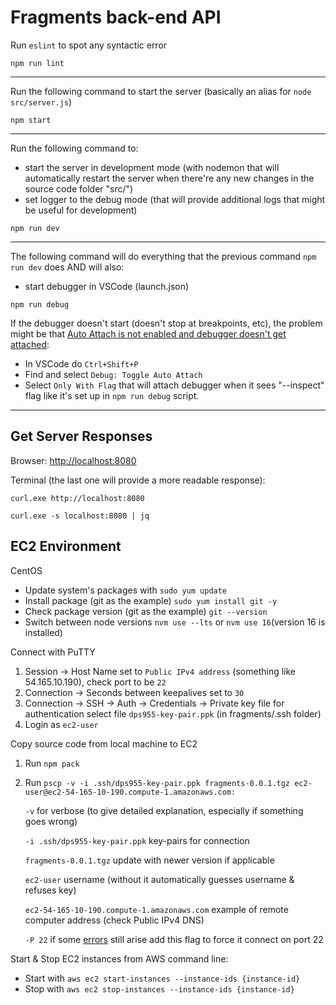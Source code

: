 # Fragments back-end API

Run `eslint` to spot any syntactic error
```
npm run lint
```

<hr>

Run the following command to start the server (basically an alias for `node src/server.js`)
```
npm start
```

<hr>

Run the following command to:
- start the server in development mode (with nodemon that will automatically restart the server when there're any new changes in the source code folder "src/")
- set logger to the debug mode (that will provide additional logs that might be useful for development) 
```
npm run dev
```

<hr>

The following command will do everything that the previous command `npm run dev` does AND will also:
- start debugger in VSCode (launch.json)
```
npm run debug
```
If the debugger doesn't start (doesn't stop at breakpoints, etc), the problem might be that [Auto Attach is not enabled and debugger doesn't get attached](https://code.visualstudio.com/docs/nodejs/nodejs-debugging#_auto-attach):
  - In VSCode do `Ctrl+Shift+P`
  - Find and select `Debug: Toggle Auto Attach`
  - Select `Only With Flag` that will attach debugger when it sees "--inspect" flag like it's set up in `npm run debug` script.

<hr>

Get Server Responses
-
Browser: [http://localhost:8080](http://localhost:8080)

Terminal (the last one will provide a more readable response):
```
curl.exe http://localhost:8080
```
```
curl.exe -s localhost:8080 | jq
```


EC2 Environment
-
CentOS
- Update system's packages with `sudo yum update`
- Install package (git as the example) `sudo yum install git -y`
- Check package version (git as the example) `git --version`
- Switch between node versions `nvm use --lts` or `nvm use 16`(version 16 is installed)

Connect with PuTTY
1. Session -> Host Name set to `Public IPv4 address` (something like 54.165.10.190), check port to be `22`
2. Connection -> Seconds between keepalives set to `30`
3. Connection -> SSH -> Auth -> Credentials -> Private key file for authentication select file `dps955-key-pair.ppk` (in fragments/.ssh folder)
4. Login as `ec2-user`

Copy source code from local machine to EC2
1. Run `npm pack`
2. Run `pscp -v -i .ssh/dps955-key-pair.ppk fragments-0.0.1.tgz ec2-user@ec2-54-165-10-190.compute-1.amazonaws.com:`

   `-v` for verbose (to give detailed explanation, especially if something goes wrong)
   
   `-i .ssh/dps955-key-pair.ppk` key-pairs for connection

   `fragments-0.0.1.tgz` update with newer version if applicable
   
   `ec2-user` username (without it automatically guesses username & refuses key)

   `ec2-54-165-10-190.compute-1.amazonaws.com` example of remote computer address (check Public IPv4 DNS)

   `-P 22` if some [errors](https://stackoverflow.com/questions/62817854/ssh-init-network-error-cannot-assign-requested-address) still arise add this flag to force it connect on port 22

Start & Stop EC2 instances from AWS command line:
- Start with `aws ec2 start-instances --instance-ids {instance-id}`
- Stop with `aws ec2 stop-instances --instance-ids {instance-id}`
